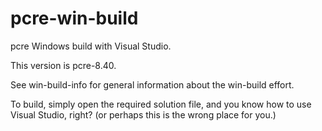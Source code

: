 # pcre-win-build

pcre Windows build with Visual Studio.

This version is pcre-8.40.

See win-build-info for general information about the
win-build effort.

To build, simply open the required solution file, and
you know how to use Visual Studio, right?
(or perhaps this is the wrong place for you.)
